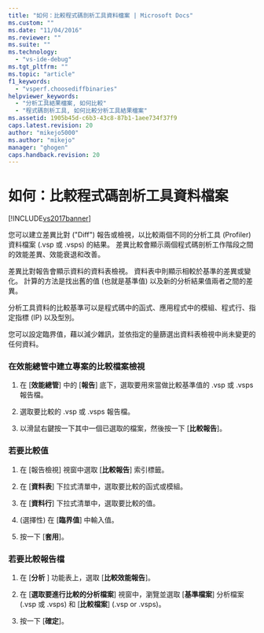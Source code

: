 ```yaml
---
title: "如何：比較程式碼剖析工具資料檔案 | Microsoft Docs"
ms.custom: ""
ms.date: "11/04/2016"
ms.reviewer: ""
ms.suite: ""
ms.technology: 
  - "vs-ide-debug"
ms.tgt_pltfrm: ""
ms.topic: "article"
f1_keywords: 
  - "vsperf.choosediffbinaries"
helpviewer_keywords: 
  - "分析工具結果檔案, 如何比較"
  - "程式碼剖析工具, 如何比較分析工具結果檔案"
ms.assetid: 1905b45d-c6b3-43c8-87b1-1aee734f37f9
caps.latest.revision: 20
author: "mikejo5000"
ms.author: "mikejo"
manager: "ghogen"
caps.handback.revision: 20
---
```

# 如何：比較程式碼剖析工具資料檔案
[!INCLUDE[vs2017banner](../code-quality/includes/vs2017banner.md)]

您可以建立差異比對 \("Diff"\) 報告或檢視，以比較兩個不同的分析工具 \(Profiler\) 資料檔案 \(.vsp 或 .vsps\) 的結果。  差異比較會顯示兩個程式碼剖析工作階段之間的效能差異、效能衰退和改善。  
  
 差異比對報告會顯示資料的資料表檢視。  資料表中則顯示相較於基準的差異或變化。  計算的方法是找出舊的值 \(也就是基準值\) 以及新的分析結果值兩者之間的差異。  
  
 分析工具資料的比較基準可以是程式碼中的函式、應用程式中的模組、程式行、指定指標 \(IP\) 以及型別。  
  
 您可以設定臨界值，藉以減少雜訊，並依指定的量篩選出資料表檢視中尚未變更的任何資料。  
  
### 在效能總管中建立專案的比較檔案檢視  
  
1.  在 \[**效能總管**\] 中的 \[**報告**\] 底下，選取要用來當做比較基準值的 .vsp 或 .vsps 報告檔。  
  
2.  選取要比較的 .vsp 或 .vsps 報告檔。  
  
3.  以滑鼠右鍵按一下其中一個已選取的檔案，然後按一下 \[**比較報告**\]。  
  
### 若要比較值  
  
1.  在 \[報告檢視\] 視窗中選取 \[**比較報告**\] 索引標籤。  
  
2.  在 \[**資料表**\] 下拉式清單中，選取要比較的函式或模組。  
  
3.  在 \[**資料行**\] 下拉式清單中，選取要比較的值。  
  
4.  \(選擇性\) 在 \[**臨界值**\] 中輸入值。  
  
5.  按一下 \[**套用**\]。  
  
### 若要比較報告檔  
  
1.  在 \[**分析** \] 功能表上，選取 \[**比較效能報告**\]。  
  
2.  在 \[**選取要進行比較的分析檔案**\] 視窗中，瀏覽並選取 \[**基準檔案**\] 分析檔案 \(.vsp 或 .vsps\) 和 \[**比較檔案**\] \(.vsp or .vsps\)。  
  
3.  按一下 \[**確定**\]。